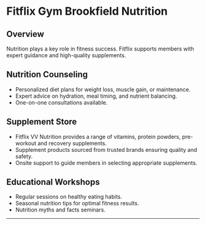# Fitflix Gym Brookfield Nutrition

## Overview
Nutrition plays a key role in fitness success. Fitflix supports members with expert guidance and high-quality supplements.

## Nutrition Counseling
- Personalized diet plans for weight loss, muscle gain, or maintenance.
- Expert advice on hydration, meal timing, and nutrient balancing.
- One-on-one consultations available.

## Supplement Store
- Fitflix VV Nutrition provides a range of vitamins, protein powders, pre-workout and recovery supplements.
- Supplement products sourced from trusted brands ensuring quality and safety.
- Onsite support to guide members in selecting appropriate supplements.

## Educational Workshops
- Regular sessions on healthy eating habits.
- Seasonal nutrition tips for optimal fitness results.
- Nutrition myths and facts seminars.

---
